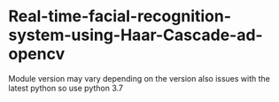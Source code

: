 # Real-time-facial-recognition-system-using-Haar-Cascade-ad-opencv
Module version may vary depending on the version also issues with the latest python so use python 3.7 
